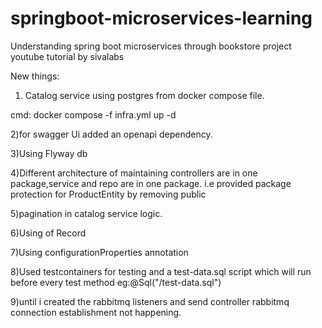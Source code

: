 # springboot-microservices-learning
Understanding spring boot microservices through bookstore project youtube tutorial by sivalabs

New things:

1) Catalog service using postgres from docker compose file.

cmd: docker compose -f infra.yml up -d

2)for swagger Ui added an openapi dependency.

3)Using Flyway db 

4)Different architecture of maintaining controllers are in one package,service and repo are in one package.
i.e provided package protection for ProductEntity by removing public

5)pagination in catalog service logic.

6)Using of Record

7)Using configurationProperties annotation

8)Used testcontainers for testing and a test-data.sql script which will run before every test method
eg:@Sql("/test-data.sql")

9)until i created the rabbitmq listeners and send controller rabbitmq connection establishment not happening.
